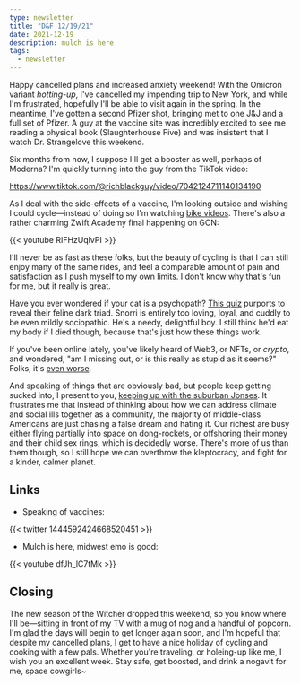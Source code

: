 ```yaml
---
type: newsletter
title: "D&F 12/19/21"
date: 2021-12-19
description: mulch is here
tags:
  - newsletter
---
```


Happy cancelled plans and increased anxiety weekend! With the Omicron variant _hotting-up_, I've cancelled my impending trip to New York, and while I'm frustrated, hopefully I'll be able to visit again in the spring. In the meantime, I've gotten a second Pfizer shot, bringing met to one J&J and a full set of Pfizer. A guy at the vaccine site was incredibly excited to see me reading a physical book (Slaughterhouse Five) and was insistent that I watch Dr. Strangelove this weekend.

Six months from now, I suppose I'll get a booster as well, perhaps of Moderna? I'm quickly turning into the guy from the TikTok video:

https://www.tiktok.com/@richblackguy/video/7042124711140134190

As I deal with the side-effects of a vaccine, I'm looking outside and wishing I could cycle—instead of doing so I'm watching [bike videos](https://www.albioncycling.com/2021/12/pan-celtic-race-2021-the-film/). There's also a rather charming Zwift Academy final happening on GCN:

{{< youtube RIFHzUqlvPI >}}

I'll never be as fast as these folks, but the beauty of cycling is that I can still enjoy many of the same rides, and feel a comparable amount of pain and satisfaction as I push myself to my own limits. I don't know why that's fun for me, but it really is great.

Have you ever wondered if your cat is a psychopath? [This quiz](https://www.sciencealert.com/scientists-develop-a-questionnaire-to-identify-whether-your-cat-is-a-psychopath) purports to reveal their feline dark triad. Snorri is entirely too loving, loyal, and cuddly to be even mildly sociopathic. He's a needy, delightful boy. I still think he'd eat my body if I died though, because that's just how these things work.

If you've been online lately, you've likely heard of Web3, or NFTs, or _crypto_, and wondered, "am I missing out, or is this really as stupid as it seems?" Folks, it's [even worse](https://www.usenix.org/publications/loginonline/web3-fraud).

And speaking of things that are obviously bad, but people keep getting sucked into, I present to you, [keeping up with the suburban Jonses](https://www.vox.com/the-goods/22673605/upper-middle-class-meritocracy-matthew-stewart). It frustrates me that instead of thinking about how we can address climate and social ills together as a community, the majority of middle-class Americans are just chasing a false dream and hating it. Our richest are busy either flying partially into space on dong-rockets, or offshoring their money and their child sex rings, which is decidedly worse. There's more of us than them though, so I still hope we can overthrow the kleptocracy, and fight for a kinder, calmer planet.

## Links

- Speaking of vaccines:

{{< twitter 1444592424668520451 >}}

- Mulch is here, midwest emo is good:

{{< youtube dfJh_lC7tMk >}}

## Closing

The new season of the Witcher dropped this weekend, so you know where I'll be—sitting in front of my TV with a mug of nog and a handful of popcorn. I'm glad the days will begin to get longer again soon, and I'm hopeful that despite my cancelled plans, I get to have a nice holiday of cycling and cooking with a few pals. Whether you're traveling, or holeing-up like me, I wish you an excellent week. Stay safe, get boosted, and drink a nogavit for me, space cowgirls~